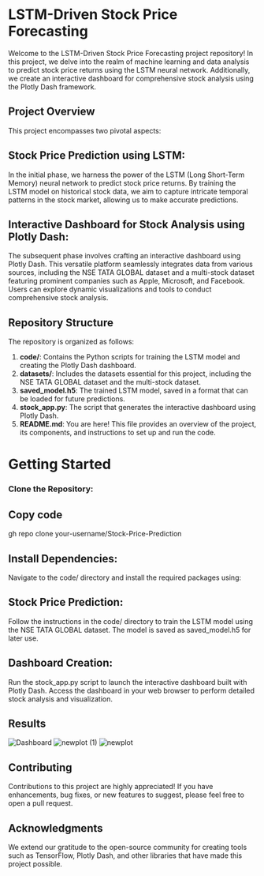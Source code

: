 # LSTM-Driven Stock Price Forecasting
Welcome to the LSTM-Driven Stock Price Forecasting project repository! In this project, we delve into the realm of machine learning and data analysis to predict stock price returns using the LSTM neural network. Additionally, we create an interactive dashboard for comprehensive stock analysis using the Plotly Dash framework.

## Project Overview
This project encompasses two pivotal aspects:

## Stock Price Prediction using LSTM:
In the initial phase, we harness the power of the LSTM (Long Short-Term Memory) neural network to predict stock price returns. By training the LSTM model on historical stock data, we aim to capture intricate temporal patterns in the stock market, allowing us to make accurate predictions.

## Interactive Dashboard for Stock Analysis using Plotly Dash:
The subsequent phase involves crafting an interactive dashboard using Plotly Dash. This versatile platform seamlessly integrates data from various sources, including the NSE TATA GLOBAL dataset and a multi-stock dataset featuring prominent companies such as Apple, Microsoft, and Facebook. Users can explore dynamic visualizations and tools to conduct comprehensive stock analysis.

## Repository Structure
The repository is organized as follows:

1. **code/**: Contains the Python scripts for training the LSTM model and creating the Plotly Dash dashboard.
2. **datasets/**: Includes the datasets essential for this project, including the NSE TATA GLOBAL dataset and the multi-stock dataset.
3. **saved_model.h5**: The trained LSTM model, saved in a format that can be loaded for future predictions.
4. **stock_app.py**: The script that generates the interactive dashboard using Plotly Dash.
5. **README.md**: You are here! This file provides an overview of the project, its components, and instructions to set up and run the code.

# Getting Started
### Clone the Repository:

## Copy code
gh repo clone your-username/Stock-Price-Prediction

## Install Dependencies:
Navigate to the code/ directory and install the required packages using:

## Stock Price Prediction:
Follow the instructions in the code/ directory to train the LSTM model using the NSE TATA GLOBAL dataset. The model is saved as saved_model.h5 for later use.

## Dashboard Creation:
Run the stock_app.py script to launch the interactive dashboard built with Plotly Dash. Access the dashboard in your web browser to perform detailed stock analysis and visualization.

## Results

![Dashboard](https://github.com/Meet110201/Stock-Price-Prediction/blob/main/images/Dashboard.jpg)
![newplot (1)](https://github.com/Meet110201/Stock-Price-Prediction/blob/main/images/newplot1.png)
![newplot](https://github.com/Meet110201/Stock-Price-Prediction/blob/main/images/newplot.png)



## Contributing
Contributions to this project are highly appreciated! If you have enhancements, bug fixes, or new features to suggest, please feel free to open a pull request.

## Acknowledgments
We extend our gratitude to the open-source community for creating tools such as TensorFlow, Plotly Dash, and other libraries that have made this project possible.


